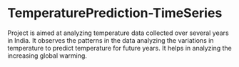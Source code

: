 # TemperaturePrediction-TimeSeries
Project is aimed at analyzing temperature data collected over several years in India. It observes the patterns in the data analyzing the variations in temperature to predict temperature for future years. It helps in analyzing the increasing global warming.
